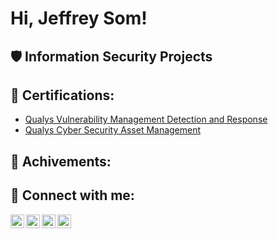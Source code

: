 <h1>Hi, Jeffrey Som! <a href="https://www.linkedin.com/in/jeffrey-som-a2bb171b6/"> </a> 

 

<h2>🛡️ Information Security Projects</h2>   

<h2>📜 Certifications:</h2> 
 
  - [Qualys Vulnerability Management Detection and Response](https://github.com/jeffrey-som/jeffrey-som/blob/main/VMDR%20Certification.pdf)
  - [Qualys Cyber Security Asset Management]([https://github.com/jeffrey-som/jeffrey-som/blob/main/VMDR%20Certification.pdf](https://github.com/jeffrey-som/jeffrey-som/blob/main/Cyber%20Security%20Asset%20Management.pdf))
     
<h2>📜 Achivements:</h2>



<h2> 🤳 Connect with me:</h2> 

 

[<img align="left" alt="yourname | YouTube" width="22px" src="https://cdn.jsdelivr.net/npm/simple-icons@v3/icons/youtube.svg" />][youtube] 

[<img align="left" alt="yourname | Twitter" width="22px" src="https://cdn.jsdelivr.net/npm/simple-icons@v3/icons/twitter.svg" />][twitter] 

[<img align="left" alt="yourname | LinkedIn" width="22px" src="https://cdn.jsdelivr.net/npm/simple-icons@v3/icons/linkedin.svg" />][linkedin] 

[<img align="left" alt="yourname | Instagram" width="22px" src="https://cdn.jsdelivr.net/npm/simple-icons@v3/icons/instagram.svg" />][instagram] 

 

[twitter]: https://twitter.com/ 

[youtube]: https://www.youtube.com/c/ 

[instagram]: https://www.instagram.com/ 

[linkedin]: https://www.linkedin.com/in/jeffrey-som-a2bb171b6/ 

<!--
**jeffrey-som/jeffrey-som** is a ✨ _special_ ✨ repository because its `README.md` (this file) appears on your GitHub profile.

Here are some ideas to get you started:

- 🔭 I’m currently working on ...
- 🌱 I’m currently learning ...
- 👯 I’m looking to collaborate on ...
- 🤔 I’m looking for help with ...
- 💬 Ask me about ...
- 📫 How to reach me: ...
- 😄 Pronouns: ...
- ⚡ Fun fact: ...
-->
